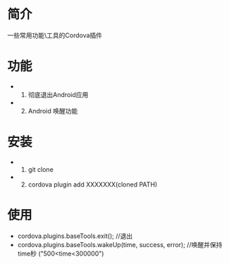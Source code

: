 # 简介
一些常用功能\工具的Cordova插件

# 功能
- 1. 彻底退出Android应用
- 2. Android 唤醒功能

# 安装
- 1. git clone
- 2. cordova plugin add XXXXXXX(cloned PATH)

# 使用
- cordova.plugins.baseTools.exit();  //退出
- cordova.plugins.baseTools.wakeUp(time, success, error); //唤醒并保持time秒 ("500<time<300000")
